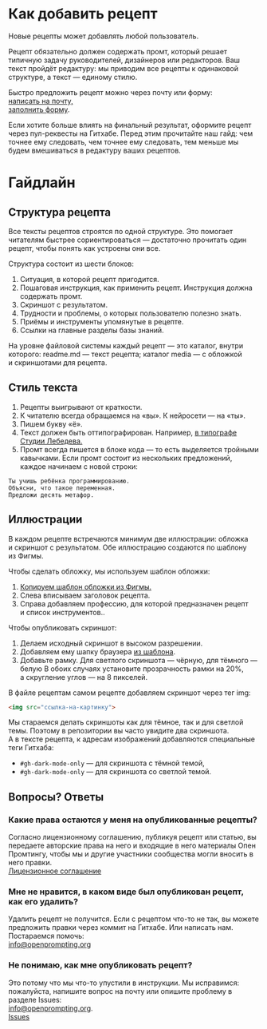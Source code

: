 # Как добавить рецепт

Новые рецепты может добавлять любой пользователь.

Рецепт обязательно должен содержать промт, который решает типичную задачу руководителей, дизайнеров или редакторов. Ваш текст пройдёт редактуру: мы приводим все рецепты к одинаковой структуре, а текст — единому стилю.

Быстро предложить рецепт можно через почту или форму:<br>
[написать на почту,](mailto:info@openprompting.org)<br>
[заполнить форму](https://github.com/Open-Prompting/Knowledge-Base/issues/new?assignees=octocat&labels=%D0%9D%D0%BE%D0%B2%D1%8B%D0%B9+%D1%80%D0%B5%D1%86%D0%B5%D0%BF%D1%82&projects=&template=form-recipe.yml&title=%5B%D0%9D%D0%BE%D0%B2%D1%8B%D0%B9+%D1%80%D0%B5%D1%86%D0%B5%D0%BF%D1%82%5D%3A). 

Если хотите больше влиять на финальный результат, оформите рецепт через пул-реквесты на Гитхабе. Перед этим прочитайте наш гайд: чем точнее ему следовать, чем точнее ему следовать, тем меньше мы будем вмешиваться в редактуру ваших рецептов.

# Гайдлайн 
## Структура рецепта
Все тексты рецептов строятся по одной структуре. Это помогает читателям быстрее сориентироваться — достаточно прочитать один рецепт, чтобы понять как устроены они все.

Структура состоит из шести блоков:
1. Ситуация, в которой рецепт пригодится.
2. Пошаговая инструкция, как применить рецепт. Инструкция должна содержать промт.
3. Скриншот с результатом.
4. Трудности и проблемы, о которых пользователю полезно знать.
5. Приёмы и инструменты упомянутые в рецепте.
6. Ссылки на главные разделы базы знаний.


На уровне файловой системы каждый рецепт — это каталог, внутри которого:
readme.md — текст рецепта;
каталог media — с обложкой и скриншотами для рецепта.


## Стиль текста
1. Рецепты выигрывают от краткости.
2. К читателю всегда обращаемся на &laquo;вы&raquo;. К нейросети — на &laquo;ты&raquo;.
3. Пишем букву &laquo;ё&raquo;.
4. Текст должен быть оттипографирован. Например, [в типографе Студии Лебедева.](https://www.artlebedev.ru/typograf)
5. Промт всегда пишется в блоке кода — то есть выделяется тройными кавычками. Если промт состоит из нескольких предложений, каждое начинаем с новой строки:

```
Ты учишь ребёнка программированию.
Объясни, что такое переменная.
Предложи десять метафор.
```

## Иллюстрации
В каждом рецепте встречаются минимум две иллюстрации: обложка и скриншот с результатом. Обе иллюстрацию создаются по шаблону из Фигмы.

Чтобы сделать обложку, мы используем шаблон обложки:
1. [Копируем шаблон обложки из Фигмы.](https://www.figma.com/file/6FXSZpXDODh9s07c4ZahGJ/Untitled?type=design&node-id=1-216&t=zMI7fUySaUVjYDDQ-0)
2. Слева вписываем заголовок рецепта.
3. Справа добавляем профессию, для которой предназначен рецепт и список инструментов..

Чтобы опубликовать скриншот:
1. Делаем исходный скриншот в высоком разрешении.
2. Добавляем ему шапку браузера [из шаблона](https://www.figma.com/file/6FXSZpXDODh9s07c4ZahGJ/Untitled?type=design&node-id=1-332&t=zMI7fUySaUVjYDDQ-0).
3. Добавьте рамку. Для светлого скриншота — чёрную, для тёмного — белую В обоих случаях установите прозрачность рамки на 20%, а скругление углов — на 8 пикселей.

В файле рецептам самом рецепте добавляем скриншот через тег img:
```html
<img src="ссылка-на-картинку">
```

Мы стараемся делать скриншоты как для тёмное, так и для светлой темы. Поэтому в репозитории вы часто увидите два скриншота. А в тексте рецепта, к адресам изображений добавляются специальные теги Гитхаба:
* `#gh-dark-mode-only` — для скриншота с тёмной темой,
* `#gh-dark-mode-only` — для скриншота со светлой темой.


## Вопросы? Ответы

### Какие права остаются у меня на опубликованные рецепты?
Согласно лицензионному соглашению, публикуя рецепт или статью, вы передаете авторские права на него и входящие в него материалы Опен Промтингу, чтобы мы и другие участники сообщества могли вносить в него правки.<br>[Лицензионное соглашение](https://github.com/Open-Prompting/Knowledge-Base/blob/main/licence.md)

### Мне не нравится, в каком виде был опубликован рецепт, как его удалить?

Удалить рецепт не получится. Если с рецептом что-то не так, вы можете предложить правки через коммит на Гитхабе. Или написать нам. Постараемся помочь:<br>[info@openprompting.org](mailto:info@openprompting.org)

### Не понимаю, как мне опубликовать рецепт?

Это потому что мы что-то упустили в инструкции. Мы исправимся: пожалуйста, напишите вопрос на почту или опишите проблему в разделе Issues:<br>[info@openprompting.org](mailto:info@openprompting.org).<br>[Issues](https://github.com/Open-Prompting/Open-Prompting/issues)
